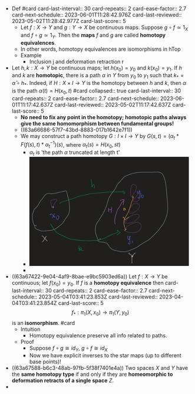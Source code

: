 - Def #card
  card-last-interval:: 30
  card-repeats:: 2
  card-ease-factor:: 2.7
  card-next-schedule:: 2023-06-01T11:28:42.976Z
  card-last-reviewed:: 2023-05-02T11:28:42.977Z
  card-last-score:: 5
	- Let $f: X \rightarrow Y$ and $g: Y \rightarrow X$ be continuous maps. Suppose $g \circ f \simeq 1_X$ and $f \circ g \simeq 1_Y$. Then the **maps** $f$ and $g$ are called **homotopy equivalences**.
	- In other words, homotopy equivalences are isomorphisms in $\mathrm{hTop}$
	- Example
		- Inclusion j and deformation retraction r
- Let $h, k: X \rightarrow Y$ be continuous maps; let $h\left(x_0\right)=y_0$ and $k\left(x_0\right)=y_1$. If $h$ and $k$ are **homotopic**, there is a path $\alpha$ in $Y$ from $y_0$ to $y_1$ such that $k_*=\hat{\alpha} \circ h_*$. Indeed, if $H: X \times I \rightarrow Y$ is the homotopy between $h$ and $k$, then $\alpha$ is the path $\alpha(t)=H\left(x_0, t\right)$ #card
  collapsed:: true
  card-last-interval:: 30
  card-repeats:: 2
  card-ease-factor:: 2.7
  card-next-schedule:: 2023-06-01T11:17:42.637Z
  card-last-reviewed:: 2023-05-02T11:17:42.637Z
  card-last-score:: 5
	- **No need to fix any point in the homotopy; homotopic paths always give the same homomorphism between fundamental groups!**
	- ((63a66686-57f7-43bd-8883-017b1642e7f1))
	- We may construct a path homotopy $G: I\times I \to Y$ by $G(s,t)=(\alpha_t * F(f(s),t) * \alpha_t^{-1})(s)$, where $\alpha_t(s)=H(x_0,st)$
		- $\alpha_t$ is 'the path $\alpha$ truncated at length t'
		- ![Image.png](../assets/Image_1671852973168_0.png)
		-
- ((63a67422-9e04-4af9-8bae-e9bc5903ed6a)) Let $f: X \rightarrow Y$ be continuous; let $f\left(x_0\right)=y_0$. If $f$ is a **homotopy equivalence** then
  card-last-interval:: 30
  card-repeats:: 2
  card-ease-factor:: 2.7
  card-next-schedule:: 2023-05-04T03:41:23.853Z
  card-last-reviewed:: 2023-04-04T03:41:23.854Z
  card-last-score:: 5
  $$
  f_*: \pi_1\left(X, x_0\right) \longrightarrow \pi_1\left(Y, y_0\right)
  $$
  is an **isomorphism**. #card
	- Intuition
		- Homotopy equivalence preserve all info related to paths.
	- Proof
		- Suppose $f\circ g \cong id_Y$, $g \circ f \cong id_X$
		- Now we have explicit inverses to the star maps (up to different base points)!
- ((63a67588-b6c3-48ab-97fb-5f38f7401e4a)) Two spaces $X$ and $Y$ have the **same homotopy type** if and only if they are **homeomorphic to deformation retracts of a single space** $Z$.
-